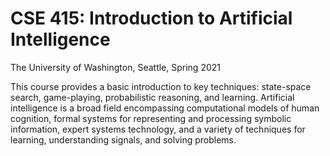 # CSE 415: Introduction to Artificial Intelligence

The University of Washington, Seattle, Spring 2021

This course provides a basic introduction to key techniques: state-space search, game-playing, probabilistic reasoning, and learning.
Artificial intelligence is a broad field encompassing computational models of human cognition, formal systems for representing and processing symbolic information, 
expert systems technology, and a variety of techniques for learning, understanding signals, and solving problems.
